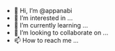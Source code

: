 - 👋 Hi, I’m @appanabi
- 👀 I’m interested in ...
- 🌱 I’m currently learning ...
- 💞️ I’m looking to collaborate on ...
- 📫 How to reach me ...

<!---
appanabi/appanabi is a ✨ special ✨ repository because its `README.md` (this file) appears on your GitHub profile.
You can click the Preview link to take a look at your changes.
--->
